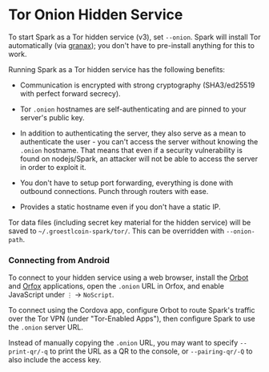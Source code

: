 # Tor Onion Hidden Service

To start Spark as a Tor hidden service (v3), set `--onion`.
Spark will install Tor automatically (via [granax](https://gitlab.com/bookchin/granax));
you don't have to pre-install anything for this to work.

Running Spark as a Tor hidden service has the following benefits:

- Communication is encrypted with strong cryptography (SHA3/ed25519 with perfect forward secrecy).

- Tor `.onion` hostnames are self-authenticating and are pinned to your server's public key.

- In addition to authenticating the server, they also serve as a mean to authenticate the user - you can't access the server without knowing the `.onion` hostname.
  That means that even if a security vulnerability is found on nodejs/Spark,
  an attacker will not be able to access the server in order to exploit it.

- You don't have to setup port forwarding, everything is done with outbound connections.
  Punch through routers with ease.

- Provides a static hostname even if you don't have a static IP.

Tor data files (including secret key material for the hidden service) will be saved to `~/.groestlcoin-spark/tor/`. This can be overridden with `--onion-path`.

### Connecting from Android

To connect to your hidden service using a web browser, install the
[Orbot](https://guardianproject.info/apps/orbot/) and [Orfox](https://guardianproject.info/apps/orfox/)
applications, open the `.onion` URL in Orfox, and enable JavaScript under `⋮` -> `NoScript`.

To connect using the Cordova app, configure Orbot to route Spark's traffic over the Tor VPN
(under "Tor-Enabled Apps"), then configure Spark to use the `.onion` server URL.

Instead of manually copying the `.onion` URL, you may want to specify `--print-qr/-q` to print
the URL as a QR to the console, or `--pairing-qr/-Q` to also include the access key.

